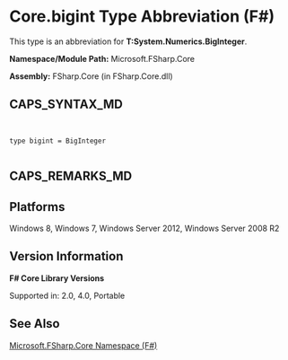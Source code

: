 # Core.bigint Type Abbreviation (F#)

This type is an abbreviation for **T:System.Numerics.BigInteger**.

**Namespace/Module Path:** Microsoft.FSharp.Core

**Assembly:** FSharp.Core (in FSharp.Core.dll)


## CAPS_SYNTAX_MD



```


type bigint = BigInteger


```



## CAPS_REMARKS_MD

## Platforms
Windows 8, Windows 7, Windows Server 2012, Windows Server 2008 R2


## Version Information
**F# Core Library Versions**

Supported in: 2.0, 4.0, Portable




## See Also
[Microsoft.FSharp.Core Namespace &#40;F&#35;&#41;](Microsoft.FSharp.Core+Namespace+%28F%23%29.md)


